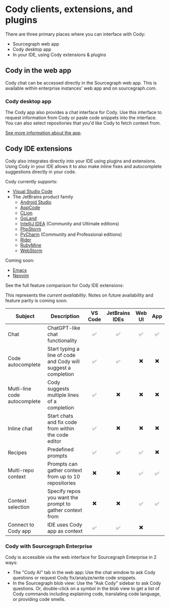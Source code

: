 # Cody clients, extensions, and plugins

There are three primary places where you can interface with Cody:

- Sourcegraph web app
- Cody desktop app
- In your IDE, using Cody extensions & plugins

## Cody in the web app

Cody chat can be accessed directly in the Sourcegraph web app. This is available within enterprise instances' web app and on sourcegraph.com.

### Cody desktop app

The Cody app also provides a chat interface for Cody. Use this interface to request information from Cody or paste code snippets into the interface. You can also select repositories that you'd like Cody to fetch context from.

[See more information about the app](../../app/index.md).

## Cody IDE extensions

Cody also integrates directly into your IDE using plugins and extensions. Using Cody in your IDE allows it to also make inline fixes and autocomplete suggestions directly in your code.

Cody currently supports:

- [Visual Studio Code](https://code.visualstudio.com/)
- The JetBrains product family
  - [Android Studio](https://developer.android.com/studio)
  - [AppCode](https://www.jetbrains.com/objc/)
  - [CLion](https://www.jetbrains.com/clion/)
  - [GoLand](https://www.jetbrains.com/go/)
  - [IntelliJ IDEA](https://www.jetbrains.com/idea/) (Community and Ultimate editions)
  - [PhpStorm](https://www.jetbrains.com/phpstorm/)
  - [PyCharm](https://www.jetbrains.com/pycharm/) (Community and Professional editions)
  - [Rider](https://www.jetbrains.com/rider/)
  - [RubyMine](https://www.jetbrains.com/ruby/)
  - [WebStorm](https://www.jetbrains.com/webstorm/)

Coming soon:

- [Emacs](https://www.gnu.org/software/emacs/)
- [Neovim](https://neovim.io/)

See the full feature comparison for Cody IDE extensions: 

This represents the _current availability_. Notes on future availability and feature parity is coming soon.   

| Subject                      | Description                                             | VS Code | JetBrains IDEs | Web UI | App |
|-----------------------------|---------------------------------------------------------|:-:|:-:|:-:|:-:|
|Chat                         | ChatGPT-like chat functionality                         |✅|✅|✅|✅|
|Code autocomplete                  | Start typing a line of code and Cody will suggest a completion|✅|✅|✖️|✖️| 
|Mutli-line code autocomplete      | Cody suggests multiple lines of a completion            |✅|✖️|✖️|✖️| 
|Inline chat                | Start chats and fix code from within the code editor                |✅|✖️|✖️|✖️| 
|Recipes                      | Predefined prompts |✅|✅|✅|✖️|
|Multi-repo context          | Prompts can gather context from up to 10 repositories |✖️|✖️|✅|✅|
|Context selection            | Specify repos you want the prompt to gather context from|✖️|✖️|✅|✅|
|Connect to Cody app            | IDE uses Cody app as context|✅|✅|✖️||

### Cody with Sourcegraph Enterprise

Cody is accessible via the web interface for Sourcegraph Enterprise in 2 ways:

- The "Cody AI" tab in the web app: Use the chat window to ask Cody questions or request Cody fix/analyze/write code snippets.
- In the Sourcegraph blob view: Use the "Ask Cody" sidebar to ask Cody questions. Or, double-click on a symbol in the blob view to get a list of Cody commands including explaining code, translating code language, or providing code smells.
